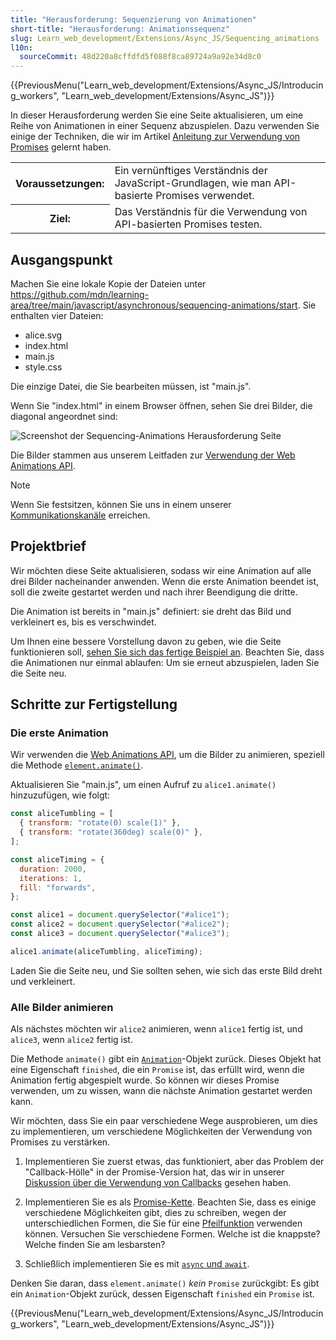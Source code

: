 ```yaml
---
title: "Herausforderung: Sequenzierung von Animationen"
short-title: "Herausforderung: Animationssequenz"
slug: Learn_web_development/Extensions/Async_JS/Sequencing_animations
l10n:
  sourceCommit: 48d220a8cffdfd5f088f8ca89724a9a92e34d8c0
---
```


{{PreviousMenu("Learn_web_development/Extensions/Async_JS/Introducing_workers", "Learn_web_development/Extensions/Async_JS")}}

In dieser Herausforderung werden Sie eine Seite aktualisieren, um eine Reihe von Animationen in einer Sequenz abzuspielen. Dazu verwenden Sie einige der Techniken, die wir im Artikel [Anleitung zur Verwendung von Promises](/de/docs/Learn_web_development/Extensions/Async_JS/Promises) gelernt haben.

<table>
  <tbody>
    <tr>
      <th scope="row">Voraussetzungen:</th>
      <td>
        Ein vernünftiges Verständnis der JavaScript-Grundlagen, wie man API-basierte Promises verwendet.
      </td>
    </tr>
    <tr>
      <th scope="row">Ziel:</th>
      <td>Das Verständnis für die Verwendung von API-basierten Promises testen.</td>
    </tr>
  </tbody>
</table>

## Ausgangspunkt

Machen Sie eine lokale Kopie der Dateien unter <https://github.com/mdn/learning-area/tree/main/javascript/asynchronous/sequencing-animations/start>. Sie enthalten vier Dateien:

- alice.svg
- index.html
- main.js
- style.css

Die einzige Datei, die Sie bearbeiten müssen, ist "main.js".

Wenn Sie "index.html" in einem Browser öffnen, sehen Sie drei Bilder, die diagonal angeordnet sind:

![Screenshot der Sequencing-Animations Herausforderung Seite](./sequencing-animations.png)

Die Bilder stammen aus unserem Leitfaden zur [Verwendung der Web Animations API](/de/docs/Web/API/Web_Animations_API/Using_the_Web_Animations_API).

> [!NOTE]
> Wenn Sie festsitzen, können Sie uns in einem unserer [Kommunikationskanäle](/de/docs/MDN/Community/Communication_channels) erreichen.

## Projektbrief

Wir möchten diese Seite aktualisieren, sodass wir eine Animation auf alle drei Bilder nacheinander anwenden. Wenn die erste Animation beendet ist, soll die zweite gestartet werden und nach ihrer Beendigung die dritte.

Die Animation ist bereits in "main.js" definiert: sie dreht das Bild und verkleinert es, bis es verschwindet.

Um Ihnen eine bessere Vorstellung davon zu geben, wie die Seite funktionieren soll, [sehen Sie sich das fertige Beispiel an](https://mdn.github.io/learning-area/javascript/asynchronous/sequencing-animations/finished/). Beachten Sie, dass die Animationen nur einmal ablaufen: Um sie erneut abzuspielen, laden Sie die Seite neu.

## Schritte zur Fertigstellung

### Die erste Animation

Wir verwenden die [Web Animations API](/de/docs/Web/API/Web_Animations_API), um die Bilder zu animieren, speziell die Methode [`element.animate()`](/de/docs/Web/API/Element/animate).

Aktualisieren Sie "main.js", um einen Aufruf zu `alice1.animate()` hinzuzufügen, wie folgt:

```js
const aliceTumbling = [
  { transform: "rotate(0) scale(1)" },
  { transform: "rotate(360deg) scale(0)" },
];

const aliceTiming = {
  duration: 2000,
  iterations: 1,
  fill: "forwards",
};

const alice1 = document.querySelector("#alice1");
const alice2 = document.querySelector("#alice2");
const alice3 = document.querySelector("#alice3");

alice1.animate(aliceTumbling, aliceTiming);
```

Laden Sie die Seite neu, und Sie sollten sehen, wie sich das erste Bild dreht und verkleinert.

### Alle Bilder animieren

Als nächstes möchten wir `alice2` animieren, wenn `alice1` fertig ist, und `alice3`, wenn `alice2` fertig ist.

Die Methode `animate()` gibt ein [`Animation`](/de/docs/Web/API/Animation)-Objekt zurück. Dieses Objekt hat eine Eigenschaft `finished`, die ein `Promise` ist, das erfüllt wird, wenn die Animation fertig abgespielt wurde. So können wir dieses Promise verwenden, um zu wissen, wann die nächste Animation gestartet werden kann.

Wir möchten, dass Sie ein paar verschiedene Wege ausprobieren, um dies zu implementieren, um verschiedene Möglichkeiten der Verwendung von Promises zu verstärken.

1. Implementieren Sie zuerst etwas, das funktioniert, aber das Problem der "Callback-Hölle" in der Promise-Version hat, das wir in unserer [Diskussion über die Verwendung von Callbacks](/de/docs/Learn_web_development/Extensions/Async_JS/Introducing#callbacks) gesehen haben.

2. Implementieren Sie es als [Promise-Kette](/de/docs/Learn_web_development/Extensions/Async_JS/Promises#chaining_promises). Beachten Sie, dass es einige verschiedene Möglichkeiten gibt, dies zu schreiben, wegen der unterschiedlichen Formen, die Sie für eine [Pfeilfunktion](/de/docs/Learn_web_development/Core/Scripting/Functions#arrow_functions) verwenden können. Versuchen Sie verschiedene Formen. Welche ist die knappste? Welche finden Sie am lesbarsten?

3. Schließlich implementieren Sie es mit [`async` und `await`](/de/docs/Learn_web_development/Extensions/Async_JS/Promises#async_and_await).

Denken Sie daran, dass `element.animate()` _kein_ `Promise` zurückgibt: Es gibt ein `Animation`-Objekt zurück, dessen Eigenschaft `finished` ein `Promise` ist.

{{PreviousMenu("Learn_web_development/Extensions/Async_JS/Introducing_workers", "Learn_web_development/Extensions/Async_JS")}}
